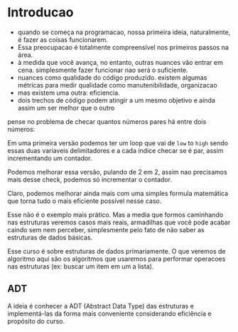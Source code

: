 # Introducao

- quando se começa na programacao, nossa primeira ideia, naturalmente, é fazer as coisas funcionarem.
- Essa preocupacao é totalmente compreensível nos primeiros passos na área.
- à medida que você avança, no entanto, outras nuances vão entrar em cena. simplesmente fazer funcionar nao será
    o suficiente.
- nuances como qualidade do código produzido. existem algumas métricas para medir qualidade como manutenibilidade,
    organizacao
- mas existem uma outra: eficiencia.
- dois trechos de código podem atingir a um mesmo objetivo e ainda assim um ser melhor que o outro

pense no problema de checar quantos números pares há entre dois números:

Em uma primeira versão podemos ter um loop que vai de `low` to `high` sendo essas duas variaveis delimitadores e a cada
indice checar se é par, assim incrementando um contador.

Podemos melhorar essa versão, pulando de 2 em 2, assim nao precisamos mais desse check, podemos só incrementar o contador.

Claro, podemos melhorar ainda mais com uma simples formula matemática que torna tudo o mais eficiente possível nesse caso.

Esse não é o exemplo mais prático. Mas a media que formos caminhando nas estruturas veremos casos mais reais, armadilhas que você pode acabar caindo sem nem perceber, simplesmente pelo fato de não saber as estruturas de dados básicas.

Esse curso é sobre estruturas de dados primariamente. O que veremos de algoritmo aqui são os algoritmos que usaremos
para performar operacoes nas estruturas (ex: buscar um item em um a lista).

## ADT

A ideia é conhecer a ADT (Abstract Data Type) das estruturas e implementá-las da forma mais conveniente considerando eficiência e propósito do curso.

